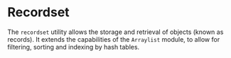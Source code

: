 Recordset
=========

The `recordset` utility allows the storage and retrieval of objects (known as records). It extends the capabilities of the `Arraylist` module, to allow for filtering, sorting and indexing by hash tables.
